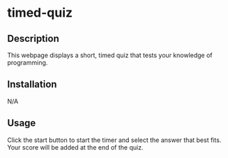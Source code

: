 # timed-quiz

## Description

This webpage displays a short, timed quiz that tests your knowledge of programming.

## Installation

N/A

## Usage

Click the start button to start the timer and select the answer that best fits. Your score will be added at the end of the quiz.

